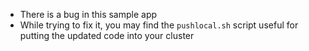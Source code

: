 

- There is a bug in this sample app
- While trying to fix it, you may find the `pushlocal.sh` script useful for putting the updated code into your cluster
